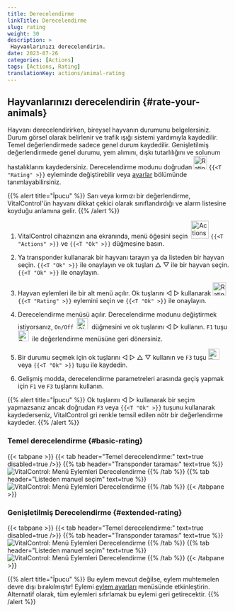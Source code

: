 ```yaml
---
title: Derecelendirme
linkTitle: Derecelendirme
slug: rating
weight: 30
description: >
 Hayvanlarınızı derecelendirin.
date: 2023-07-26
categories: [Actions]
tags: [Actions, Rating]
translationKey: actions/animal-rating
---
```


## Hayvanlarınızı derecelendirin {#rate-your-animals}

Hayvanı derecelendirirken, bireysel hayvanın durumunu belgelersiniz. Durum görsel olarak belirlenir ve trafik ışığı sistemi yardımıyla kaydedilir. Temel değerlendirmede sadece genel durum kaydedilir. Genişletilmiş değerlendirmede genel durumu, yem alımını, dışkı tutarlılığını ve solunum hastalıklarını kaydedersiniz. Derecelendirme modunu doğrudan <img src="/icons/actions/rating.svg" width="30" align="bottom" alt="Rating" /> `{{<T "Rating" >}}` eyleminde değiştirebilir veya [ayarlar](../../settings/data-acquisition/#mode-of-animal-rating) bölümünde tanımlayabilirsiniz.

{{% alert title="İpucu" %}}
Sarı veya kırmızı bir değerlendirme, VitalControl'ün hayvanı dikkat çekici olarak sınıflandırdığı ve alarm listesine koyduğu anlamına gelir.
{{% /alert %}}

1. VitalControl cihazınızın ana ekranında, menü öğesini seçin &nbsp;<img src="/icons/actions.svg" width="40" align="bottom" alt="Actions" /> `{{<T "Actions" >}}` ve `{{<T "Ok" >}}` düğmesine basın.

2. Ya transponder kullanarak bir hayvanı tarayın ya da listeden bir hayvan seçin. `{{<T "Ok" >}}` ile onaylayın ve ok tuşları △ ▽ ile bir hayvan seçin. `{{<T "Ok" >}}` ile onaylayın.

3. Hayvan eylemleri ile bir alt menü açılır. Ok tuşlarını ◁ ▷ kullanarak <img src="/icons/actions/rating.svg" width="30" align="bottom" alt="Rating" /> `{{<T "Rating" >}}` eylemini seçin ve `{{<T "Ok" >}}` ile onaylayın.

4. Derecelendirme menüsü açılır. Derecelendirme modunu değiştirmek istiyorsanız, `On/Off` &nbsp;<img src="/icons/gear.svg" width="25" align="bottom" alt="Chain-of-actions" />&nbsp; düğmesini ve ok tuşlarını ◁ ▷ kullanın. `F1` tuşu <img src="/icons/footer/exit.svg" width="24" align="bottom" alt="Back" />&nbsp; ile değerlendirme menüsüne geri dönersiniz.

5. Bir durumu seçmek için ok tuşlarını ◁ ▷ △ ▽ kullanın ve `F3` tuşu <img src="/icons/footer/save.svg" width="25" align="bottom" alt="Save" /> veya `{{<T "Ok" >}}` tuşu ile kaydedin.

6. Gelişmiş modda, derecelendirme parametreleri arasında geçiş yapmak için `F1` ve `F3` tuşlarını kullanın.

{{% alert title="İpucu" %}}
Ok tuşlarını ◁ ▷ kullanarak bir seçim yapmazsanız ancak doğrudan `F3` veya `{{<T "Ok" >}}` tuşunu kullanarak kaydederseniz, VitalControl gri renkle temsil edilen nötr bir değerlendirme kaydeder.
{{% /alert %}}

### Temel derecelendirme {#basic-rating}

{{< tabpane >}}
{{< tab header="Temel derecelendirme:" text=true disabled=true />}}
{{% tab header="Transponder taraması" text=true %}}
![VitalControl: Menü Eylemleri Derecelendirme](../images/basicrating-scan.png "Temel derecelendirme")
{{% /tab %}}
{{% tab header="Listeden manuel seçim" text=true %}}
![VitalControl: Menü Eylemleri Derecelendirme](../images/basicrating.png "Temel derecelendirme")
{{% /tab %}}
{{< /tabpane >}}

### Genişletilmiş Derecelendirme {#extended-rating}

{{< tabpane >}}
{{< tab header="Temel derecelendirme:" text=true disabled=true />}}
{{% tab header="Transponder taraması" text=true %}}
![VitalControl: Menü Eylemleri Derecelendirme](../images/extendedrating-scan.png "Genişletilmiş derecelendirme")
{{% /tab %}}
{{% tab header="Listeden manuel seçim" text=true %}}
![VitalControl: Menü Eylemleri Derecelendirme](../images/extendedrating.png "Genişletilmiş derecelendirme")
{{% /tab %}}
{{< /tabpane >}}

{{% alert title="İpucu" %}}
Bu eylem mevcut değilse, eylem muhtemelen devre dışı bırakılmıştır! Eylemi [eylem ayarları](../setting/) menüsünde etkinleştirin. Alternatif olarak, tüm eylemleri sıfırlamak bu eylemi geri getirecektir.
{{% /alert %}}
